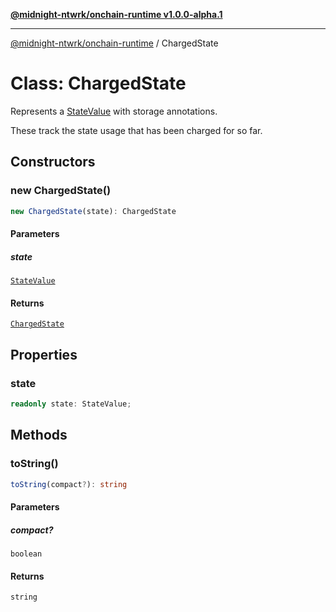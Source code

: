 [**@midnight-ntwrk/onchain-runtime v1.0.0-alpha.1**](../README.md)

***

[@midnight-ntwrk/onchain-runtime](../globals.md) / ChargedState

# Class: ChargedState

Represents a [StateValue](StateValue.md) with storage annotations.

These track the state usage that has been charged for so far.

## Constructors

### new ChargedState()

```ts
new ChargedState(state): ChargedState
```

#### Parameters

##### state

[`StateValue`](StateValue.md)

#### Returns

[`ChargedState`](ChargedState.md)

## Properties

### state

```ts
readonly state: StateValue;
```

## Methods

### toString()

```ts
toString(compact?): string
```

#### Parameters

##### compact?

`boolean`

#### Returns

`string`
